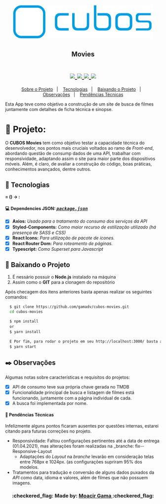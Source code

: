 <div align="center">
    <h1 align=center>
    <a href="https://cubos.io/">
      <img src="readme-assets/cubos.logo.svg" /> 
     </a>
  </h1>
    <h2 align=center>Movies</h2>
</div>

<div align="center">
  <h1 align=center> 
    <a href="https://www.typescriptlang.org/">
      <img src="https://badgen.net/badge/-/TypeScript?icon=typescript&label&labelColor=blue&color=555555">
    </a>
    <a href="https://pt-br.reactjs.org/docs/getting-started.html">
      <img src="https://badges.aleen42.com/src/react.svg">
    </a>
    <a href="https://github.com/styled-components">
      <img src="https://img.shields.io/badge/style-%F0%9F%92%85%20styled--components-orange.svg?colorB=daa357&colorA=db748e)](https://github.com/styled-components/styled-components">
    </a>
    <a href="https://code.visualstudio.com/">
      <img src="https://badges.aleen42.com/src/visual_studio_code.svg">
    </a>
  </h1>
</div> 

<p align="center">
  <a href="#radio_button-projeto">Sobre o Projeto</a>&nbsp;&nbsp;&nbsp;|&nbsp;&nbsp;&nbsp;
  <a href="#large_blue_circle-tecnologias">Tecnologias</a>&nbsp;&nbsp;&nbsp;|&nbsp;&nbsp;&nbsp;
  <a href="#large_blue_circle-baixando-o-projeto">Baixando o Projeto</a>&nbsp;&nbsp;&nbsp;|&nbsp;&nbsp;&nbsp;
  <a href="#black_nib-observações">Observações</a>&nbsp;&nbsp;&nbsp;|&nbsp;&nbsp;&nbsp;
  <a href="#wrench-pendências-técnicas">Pendências Técnicas</a>
</p>

Esta App teve como objetivo a construção de um site de busca de filmes juntamente com detalhes de ficha técnica e sinopse.

# :radio_button: Projeto:
  O **CUBOS Movies** tem como objetivo testar a capacidade técnica do desenvolvedor, nos pontos mais cruciais voltados ao ramo de _Front-end_, abordando questão de consump dados de uma API, trabalhar com responsividade, adaptando assim o site para maior parte dos dispositivos móveis. Além, é claro, de avaliar a construção do código, boas práticas, conhecimentos avançados, dentre outros.
 
## :large_blue_circle: Tecnologias
 <summary> <b> = () &rarr; : </b> </summary>
  
  #### :computer: Dependencies JSON: <i><kbd> [package.json](./package.json) </kbd></i>
  
- [x] <b>Axios:</b> <i>Usado para o tratamento do consumo dos serviços da API </i>
- [x] <b>Styled-Components:</b> <i>Como maior recurso de estilização utilizado (há presença de SASS e CSS)</i>
- [x] <b>React Icons:</b> <i>Para utilização de pacote de ícones.</i>
- [x] <b>React Router Dom:</b> <i>Para roteamento de páginas.</i>
- [x] <b>Typescript:</b> <i>Como Superset para Javascript</i>

## :large_blue_circle: Baixando o Projeto

1. É nessário possuir o **Node.js** instalado na máquina
  2. Assim como o **GIT** para a clonagem do repositório
 
 Após checagem dos itens anteriores basta apenas realizar os seguintes comandos:
  ```sh
    $ git clone https://github.com/gamadv/cubos-movies.git
    cd cubos-movies
  ```
  ```sh
    $ npm install
    or
    $ yarn install
  ```
  ```sh
    E Por fim, para rodar o projeto em seu http://localhost:3000/ basta apenas:
    $ yarn start
  ````
## :black_nib: Observações
Algumas notas sobre características e requisitos do projetos:
- [x] API de consumo teve sua própria chave gerada no TMDB
- [x] Funcionalidade principal de busca e listagem de filmes está funcionando, juntamente com a página individual de cada.
- [x] A busca foi implementada por nome.

#### :wrench: Pendências Técnicas
Infelizmente alguns pontos ficaram ausentes por questões internas, estarei citando para futuras correções no projeto.
- Responsividade: Faltou configurações pertinentes até a data de entrega (01.04.2021), mas alterações foram realizadas na _branche: fix--Responsive-Layout
    - Adaptações do _Layout_ na _branche_ levarão em consideração telas entre 768px e 1024px. (as configurações supriram 95% dos modelos.
- Tratamentos para tradução e conversão de alguns dados puxados da _API_ como data, idioma e valores, além de filmes que não possuem imagens.



<h3 align="center"> :checkered_flag: Made by: <a href="https://www.linkedin.com/in/gama-leal" /> Moacir Gama </a> :checkered_flag: </h3>
